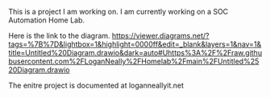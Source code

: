 This is a project I am working on. I am currently working on a SOC Automation Home Lab.

Here is the link to the diagram.
https://viewer.diagrams.net/?tags=%7B%7D&lightbox=1&highlight=0000ff&edit=_blank&layers=1&nav=1&title=Untitled%20Diagram.drawio&dark=auto#Uhttps%3A%2F%2Fraw.githubusercontent.com%2FLoganNeally%2FHomelab%2Fmain%2FUntitled%2520Diagram.drawio

The enitre project is documented at loganneallyit.net
